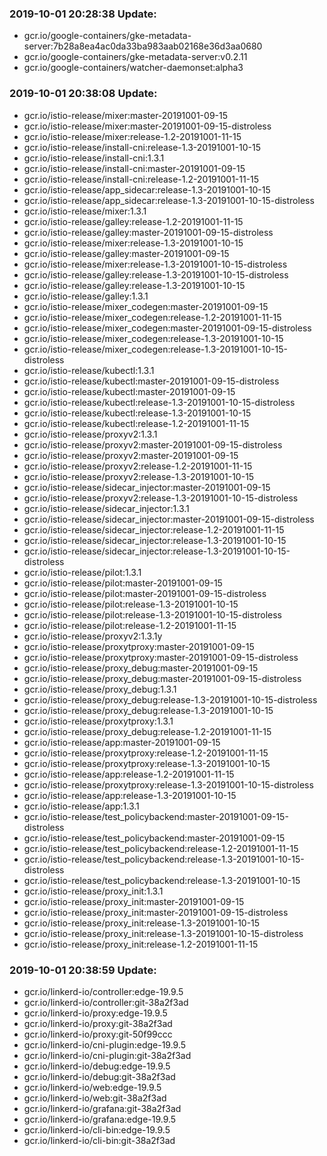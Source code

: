 ### 2019-10-01 20:28:38 Update:

- gcr.io/google-containers/gke-metadata-server:7b28a8ea4ac0da33ba983aab02168e36d3aa0680
- gcr.io/google-containers/gke-metadata-server:v0.2.11
- gcr.io/google-containers/watcher-daemonset:alpha3
### 2019-10-01 20:38:08 Update:

- gcr.io/istio-release/mixer:master-20191001-09-15
- gcr.io/istio-release/mixer:master-20191001-09-15-distroless
- gcr.io/istio-release/mixer:release-1.2-20191001-11-15
- gcr.io/istio-release/install-cni:release-1.3-20191001-10-15
- gcr.io/istio-release/install-cni:1.3.1
- gcr.io/istio-release/install-cni:master-20191001-09-15
- gcr.io/istio-release/install-cni:release-1.2-20191001-11-15
- gcr.io/istio-release/app_sidecar:release-1.3-20191001-10-15
- gcr.io/istio-release/app_sidecar:release-1.3-20191001-10-15-distroless
- gcr.io/istio-release/mixer:1.3.1
- gcr.io/istio-release/galley:release-1.2-20191001-11-15
- gcr.io/istio-release/galley:master-20191001-09-15-distroless
- gcr.io/istio-release/mixer:release-1.3-20191001-10-15
- gcr.io/istio-release/galley:master-20191001-09-15
- gcr.io/istio-release/mixer:release-1.3-20191001-10-15-distroless
- gcr.io/istio-release/galley:release-1.3-20191001-10-15-distroless
- gcr.io/istio-release/galley:release-1.3-20191001-10-15
- gcr.io/istio-release/galley:1.3.1
- gcr.io/istio-release/mixer_codegen:master-20191001-09-15
- gcr.io/istio-release/mixer_codegen:release-1.2-20191001-11-15
- gcr.io/istio-release/mixer_codegen:master-20191001-09-15-distroless
- gcr.io/istio-release/mixer_codegen:release-1.3-20191001-10-15
- gcr.io/istio-release/mixer_codegen:release-1.3-20191001-10-15-distroless
- gcr.io/istio-release/kubectl:1.3.1
- gcr.io/istio-release/kubectl:master-20191001-09-15-distroless
- gcr.io/istio-release/kubectl:master-20191001-09-15
- gcr.io/istio-release/kubectl:release-1.3-20191001-10-15-distroless
- gcr.io/istio-release/kubectl:release-1.3-20191001-10-15
- gcr.io/istio-release/kubectl:release-1.2-20191001-11-15
- gcr.io/istio-release/proxyv2:1.3.1
- gcr.io/istio-release/proxyv2:master-20191001-09-15-distroless
- gcr.io/istio-release/proxyv2:master-20191001-09-15
- gcr.io/istio-release/proxyv2:release-1.2-20191001-11-15
- gcr.io/istio-release/proxyv2:release-1.3-20191001-10-15
- gcr.io/istio-release/sidecar_injector:master-20191001-09-15
- gcr.io/istio-release/proxyv2:release-1.3-20191001-10-15-distroless
- gcr.io/istio-release/sidecar_injector:1.3.1
- gcr.io/istio-release/sidecar_injector:master-20191001-09-15-distroless
- gcr.io/istio-release/sidecar_injector:release-1.2-20191001-11-15
- gcr.io/istio-release/sidecar_injector:release-1.3-20191001-10-15
- gcr.io/istio-release/sidecar_injector:release-1.3-20191001-10-15-distroless
- gcr.io/istio-release/pilot:1.3.1
- gcr.io/istio-release/pilot:master-20191001-09-15
- gcr.io/istio-release/pilot:master-20191001-09-15-distroless
- gcr.io/istio-release/pilot:release-1.3-20191001-10-15
- gcr.io/istio-release/pilot:release-1.3-20191001-10-15-distroless
- gcr.io/istio-release/pilot:release-1.2-20191001-11-15
- gcr.io/istio-release/proxyv2:1.3.1y
- gcr.io/istio-release/proxytproxy:master-20191001-09-15
- gcr.io/istio-release/proxytproxy:master-20191001-09-15-distroless
- gcr.io/istio-release/proxy_debug:master-20191001-09-15
- gcr.io/istio-release/proxy_debug:master-20191001-09-15-distroless
- gcr.io/istio-release/proxy_debug:1.3.1
- gcr.io/istio-release/proxy_debug:release-1.3-20191001-10-15-distroless
- gcr.io/istio-release/proxy_debug:release-1.3-20191001-10-15
- gcr.io/istio-release/proxytproxy:1.3.1
- gcr.io/istio-release/proxy_debug:release-1.2-20191001-11-15
- gcr.io/istio-release/app:master-20191001-09-15
- gcr.io/istio-release/proxytproxy:release-1.2-20191001-11-15
- gcr.io/istio-release/proxytproxy:release-1.3-20191001-10-15
- gcr.io/istio-release/app:release-1.2-20191001-11-15
- gcr.io/istio-release/proxytproxy:release-1.3-20191001-10-15-distroless
- gcr.io/istio-release/app:release-1.3-20191001-10-15
- gcr.io/istio-release/app:1.3.1
- gcr.io/istio-release/test_policybackend:master-20191001-09-15-distroless
- gcr.io/istio-release/test_policybackend:master-20191001-09-15
- gcr.io/istio-release/test_policybackend:release-1.2-20191001-11-15
- gcr.io/istio-release/test_policybackend:release-1.3-20191001-10-15-distroless
- gcr.io/istio-release/test_policybackend:release-1.3-20191001-10-15
- gcr.io/istio-release/proxy_init:1.3.1
- gcr.io/istio-release/proxy_init:master-20191001-09-15
- gcr.io/istio-release/proxy_init:master-20191001-09-15-distroless
- gcr.io/istio-release/proxy_init:release-1.3-20191001-10-15
- gcr.io/istio-release/proxy_init:release-1.3-20191001-10-15-distroless
- gcr.io/istio-release/proxy_init:release-1.2-20191001-11-15
### 2019-10-01 20:38:59 Update:

- gcr.io/linkerd-io/controller:edge-19.9.5
- gcr.io/linkerd-io/controller:git-38a2f3ad
- gcr.io/linkerd-io/proxy:edge-19.9.5
- gcr.io/linkerd-io/proxy:git-38a2f3ad
- gcr.io/linkerd-io/proxy:git-50f99ccc
- gcr.io/linkerd-io/cni-plugin:edge-19.9.5
- gcr.io/linkerd-io/cni-plugin:git-38a2f3ad
- gcr.io/linkerd-io/debug:edge-19.9.5
- gcr.io/linkerd-io/debug:git-38a2f3ad
- gcr.io/linkerd-io/web:edge-19.9.5
- gcr.io/linkerd-io/web:git-38a2f3ad
- gcr.io/linkerd-io/grafana:git-38a2f3ad
- gcr.io/linkerd-io/grafana:edge-19.9.5
- gcr.io/linkerd-io/cli-bin:edge-19.9.5
- gcr.io/linkerd-io/cli-bin:git-38a2f3ad
